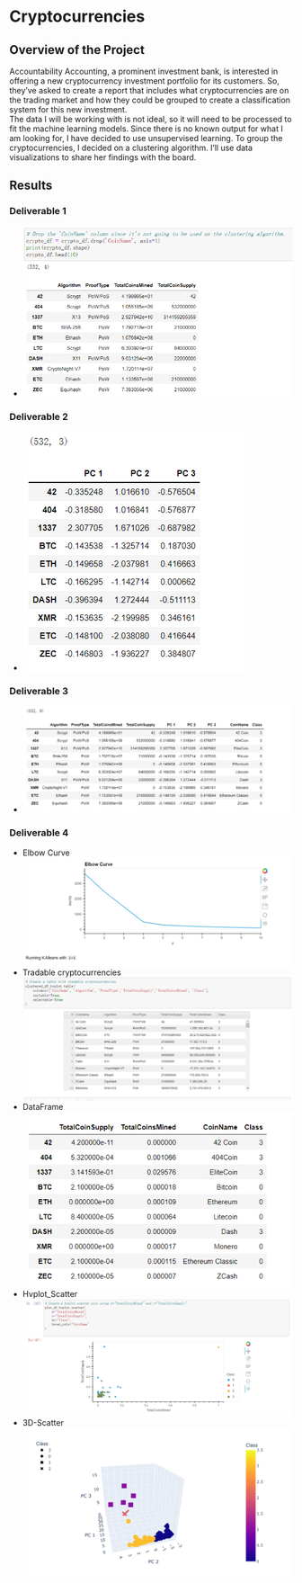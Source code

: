 # Cryptocurrencies
## Overview of the Project
Accountability Accounting, a prominent investment bank, is interested in offering a new cryptocurrency investment portfolio for its customers. So, they’ve asked to create a report that includes what cryptocurrencies are on the trading market and how they could be grouped to create a classification system for this new investment.  
The data I will be working with is not ideal, so it will need to be processed to fit the machine learning models. Since there is no known output for what I am looking for, I have decided to use unsupervised learning. To group the cryptocurrencies, I decided on a clustering algorithm. I’ll use data visualizations to share her findings with the board.
## Results
### Deliverable 1
 - ![crypto_df](https://github.com/JosephineYang228/Cryptocurrencies/blob/fe011639a65758e5aaf06b20afc4eb89187a7664/image/crypto_df.png)
### Deliverable 2
 - ![d2](https://github.com/JosephineYang228/Cryptocurrencies/blob/305e36d857b7068750ee36f9ff5a823369035e14/image/d2.png)
### Deliverable 3
 - ![d3](https://github.com/JosephineYang228/Cryptocurrencies/blob/a849037cdcf1662f4b0cf354d2f8580c72e7c5ab/image/d3.png)
### Deliverable 4
 - Elbow Curve  
 ![Elbow_curve](https://github.com/JosephineYang228/Cryptocurrencies/blob/a849037cdcf1662f4b0cf354d2f8580c72e7c5ab/image/Elbow_curve.png)  
 - Tradable cryptocurrencies  
 ![table-tc](https://github.com/JosephineYang228/Cryptocurrencies/blob/a849037cdcf1662f4b0cf354d2f8580c72e7c5ab/image/table-tc.png)
 - DataFrame  
 ![d4](https://github.com/JosephineYang228/Cryptocurrencies/blob/fafc2670966ab31fb215f83d340f5974b1c88822/image/d4.png)
 - Hvplot_Scatter    
 ![hvplot_scatter](https://github.com/JosephineYang228/Cryptocurrencies/blob/fafc2670966ab31fb215f83d340f5974b1c88822/image/hvplot_scatter.png)  
 - 3D-Scatter  
 ![3d-scatter](https://github.com/JosephineYang228/Cryptocurrencies/blob/fafc2670966ab31fb215f83d340f5974b1c88822/image/3d-scatter.png)
